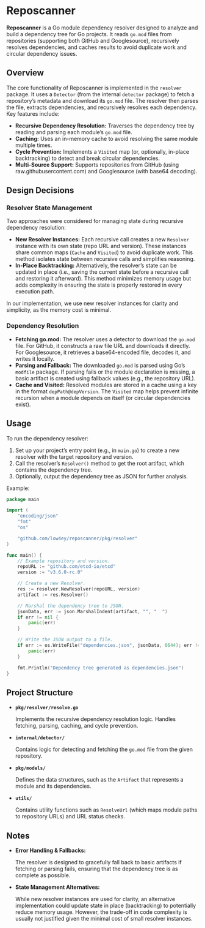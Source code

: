 
# Reposcanner

**Reposcanner** is a Go module dependency resolver designed to analyze and build a dependency tree for Go projects. It reads `go.mod` files from repositories (supporting both GitHub and Googlesource), recursively resolves dependencies, and caches results to avoid duplicate work and circular dependency issues.

## Overview

The core functionality of Reposcanner is implemented in the `resolver` package. It uses a `Detector` (from the internal `detector` package) to fetch a repository’s metadata and download its `go.mod` file. The resolver then parses the file, extracts dependencies, and recursively resolves each dependency. Key features include:

* **Recursive Dependency Resolution:** Traverses the dependency tree by reading and parsing each module’s `go.mod` file.
* **Caching:** Uses an in-memory cache to avoid resolving the same module multiple times.
* **Cycle Prevention:** Implements a `Visited` map (or, optionally, in-place backtracking) to detect and break circular dependencies.
* **Multi-Source Support:** Supports repositories from GitHub (using raw.githubusercontent.com) and Googlesource (with base64 decoding).

## Design Decisions

### Resolver State Management

Two approaches were considered for managing state during recursive dependency resolution:

* **New Resolver Instances:** Each recursive call creates a new `Resolver` instance with its own state (repo URL and version). These instances share common maps (`Cache` and `Visited`) to avoid duplicate work. This method isolates state between recursive calls and simplifies reasoning.
* **In-Place Backtracking:** Alternatively, the resolver’s state can be updated in place (i.e., saving the current state before a recursive call and restoring it afterward). This method minimizes memory usage but adds complexity in ensuring the state is properly restored in every execution path.

In our implementation, we use new resolver instances for clarity and simplicity, as the memory cost is minimal.

### Dependency Resolution

* **Fetching go.mod:** The resolver uses a detector to download the `go.mod` file. For GitHub, it constructs a raw file URL and downloads it directly. For Googlesource, it retrieves a base64-encoded file, decodes it, and writes it locally.
* **Parsing and Fallback:** The downloaded `go.mod` is parsed using Go’s `modfile` package. If parsing fails or the module declaration is missing, a basic artifact is created using fallback values (e.g., the repository URL).
* **Cache and Visited:** Resolved modules are stored in a cache using a key in the format `depPath@depVersion`. The `Visited` map helps prevent infinite recursion when a module depends on itself (or circular dependencies exist).

## Usage

To run the dependency resolver:

1. Set up your project’s entry point (e.g., in `main.go`) to create a new resolver with the target repository and version.
2. Call the resolver’s `Resolver()` method to get the root artifact, which contains the dependency tree.
3. Optionally, output the dependency tree as JSON for further analysis.

Example:

```go
package main

import (
	"encoding/json"
	"fmt"
	"os"

	"github.com/low4ey/reposcanner/pkg/resolver"
)

func main() {
	// Example repository and version.
	repoURL := "github.com/etcd-io/etcd"
	version := "v3.6.0-rc.0"

	// Create a new Resolver.
	res := resolver.NewResolver(repoURL, version)
	artifact := res.Resolver()

	// Marshal the dependency tree to JSON.
	jsonData, err := json.MarshalIndent(artifact, "", "  ")
	if err != nil {
		panic(err)
	}

	// Write the JSON output to a file.
	if err := os.WriteFile("dependencies.json", jsonData, 0644); err != nil {
		panic(err)
	}

	fmt.Println("Dependency tree generated as dependencies.json")
}
```

## Project Structure

* **`pkg/resolver/resolve.go`**

  Implements the recursive dependency resolution logic. Handles fetching, parsing, caching, and cycle prevention.
* **`internal/detector/`**

  Contains logic for detecting and fetching the `go.mod` file from the given repository.
* **`pkg/models/`**

  Defines the data structures, such as the `Artifact` that represents a module and its dependencies.
* **`utils/`**

  Contains utility functions such as `ResolveUrl` (which maps module paths to repository URLs) and URL status checks.

## Notes

* **Error Handling & Fallbacks:**

  The resolver is designed to gracefully fall back to basic artifacts if fetching or parsing fails, ensuring that the dependency tree is as complete as possible.
* **State Management Alternatives:**

  While new resolver instances are used for clarity, an alternative implementation could update state in place (backtracking) to potentially reduce memory usage. However, the trade-off in code complexity is usually not justified given the minimal cost of small resolver instances.
